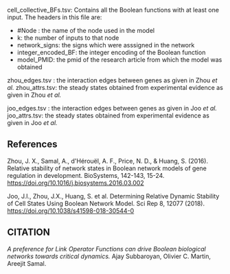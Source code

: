 cell_collective_BFs.tsv: Contains all the Boolean functions with at least one input. The headers in this file are:
- #Node : the name of the node used in the model
- k: the number of inputs to that node
- network_signs: the signs which were asssigned in the network
- integer_encoded_BF: the integer encoding of the Boolean function 
- model_PMID: the pmid of the research article from which the model was obtained

zhou_edges.tsv : the interaction edges between genes as given in Zhou *et al.*
zhou_attrs.tsv: the steady states obtained from experimental evidence as given in Zhou *et al.*

joo_edges.tsv : the interaction edges between genes as given in Joo *et al.*
joo_attrs.tsv: the steady states obtained from experimental evidence as given in Joo *et al.*

## References
Zhou, J. X., Samal, A., d'Hérouël, A. F., Price, N. D., & Huang, S. (2016). Relative stability of network states in Boolean network models of gene regulation in development. BioSystems, 142-143, 15-24. https://doi.org/10.1016/j.biosystems.2016.03.002

Joo, J.I., Zhou, J.X., Huang, S. et al. Determining Relative Dynamic Stability of Cell States Using Boolean Network Model. Sci Rep 8, 12077 (2018). https://doi.org/10.1038/s41598-018-30544-0

## CITATION
*A preference for Link Operator Functions can drive Boolean biological networks towards critical dynamics.* Ajay Subbaroyan, Olivier C. Martin, Areejit Samal.
